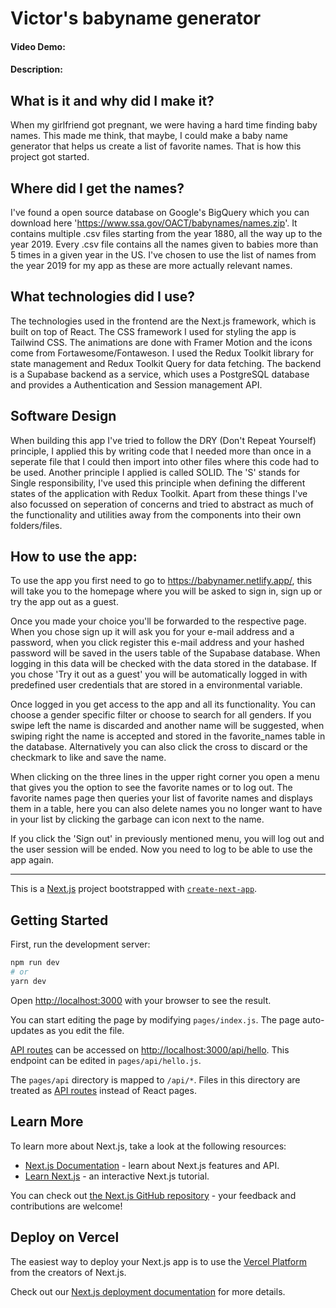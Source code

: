 # Victor's babyname generator

#### Video Demo:

#### Description:

## What is it and why did I make it?

When my girlfriend got pregnant, we were having a hard time finding baby names. This made me think, that maybe, I could make a baby name generator that helps us create a list of favorite names. That is how this project got started.

## Where did I get the names?

I've found a open source database on Google's BigQuery which you can download here 'https://www.ssa.gov/OACT/babynames/names.zip'. It contains multiple .csv files starting from the year 1880, all the way up to the year 2019. Every .csv file contains all the names given to babies more than 5 times in a given year in the US. I've chosen to use the list of names from the year 2019 for my app as these are more actually relevant names.

## What technologies did I use?

The technologies used in the frontend are the Next.js framework, which is built on top of React. The CSS framework I used for styling the app is Tailwind CSS. The animations are done with Framer Motion and the icons come from Fortawesome/Fontaweson. I used the Redux Toolkit library for state management and Redux Toolkit Query for data fetching. The backend is a Supabase backend as a service, which uses a PostgreSQL database and provides a Authentication and Session management API.

## Software Design

When building this app I've tried to follow the DRY (Don't Repeat Yourself) principle, I applied this by writing code that I needed more than once in a seperate file that I could then import into other files where this code had to be used. Another principle I applied is called SOLID. The 'S' stands for Single responsibility, I've used this principle when defining the different states of the application with Redux Toolkit. Apart from these things I've also focussed on seperation of concerns and tried to abstract as much of the functionality and utilities away from the components into their own folders/files.

## How to use the app:

To use the app you first need to go to https://babynamer.netlify.app/, this will take you to the homepage where you will be asked to sign in, sign up or try the app out as a guest.

Once you made your choice you'll be forwarded to the respective page. When you chose sign up it will ask you for your e-mail address and a password, when you click register this e-mail address and your hashed password will be saved in the users table of the Supabase database. When logging in this data will be checked with the data stored in the database. If you chose 'Try it out as a guest' you will be automatically logged in with predefined user credentials that are stored in a environmental variable.

Once logged in you get access to the app and all its functionality. You can choose a gender specific filter or choose to search for all genders. If you swipe left the name is discarded and another name will be suggested, when swiping right the name is accepted and stored in the favorite_names table in the database. Alternatively you can also click the cross to discard or the checkmark to like and save the name.

When clicking on the three lines in the upper right corner you open a menu that gives you the option to see the favorite names or to log out. The favorite names page then queries your list of favorite names and displays them in a table, here you can also delete names you no longer want to have in your list by clicking the garbage can icon next to the name.

If you click the 'Sign out' in previously mentioned menu, you will log out and the user session will be ended. Now you need to log to be able to use the app again.

---

This is a [Next.js](https://nextjs.org/) project bootstrapped with [`create-next-app`](https://github.com/vercel/next.js/tree/canary/packages/create-next-app).

## Getting Started

First, run the development server:

```bash
npm run dev
# or
yarn dev
```

Open [http://localhost:3000](http://localhost:3000) with your browser to see the result.

You can start editing the page by modifying `pages/index.js`. The page auto-updates as you edit the file.

[API routes](https://nextjs.org/docs/api-routes/introduction) can be accessed on [http://localhost:3000/api/hello](http://localhost:3000/api/hello). This endpoint can be edited in `pages/api/hello.js`.

The `pages/api` directory is mapped to `/api/*`. Files in this directory are treated as [API routes](https://nextjs.org/docs/api-routes/introduction) instead of React pages.

## Learn More

To learn more about Next.js, take a look at the following resources:

- [Next.js Documentation](https://nextjs.org/docs) - learn about Next.js features and API.
- [Learn Next.js](https://nextjs.org/learn) - an interactive Next.js tutorial.

You can check out [the Next.js GitHub repository](https://github.com/vercel/next.js/) - your feedback and contributions are welcome!

## Deploy on Vercel

The easiest way to deploy your Next.js app is to use the [Vercel Platform](https://vercel.com/new?utm_medium=default-template&filter=next.js&utm_source=create-next-app&utm_campaign=create-next-app-readme) from the creators of Next.js.

Check out our [Next.js deployment documentation](https://nextjs.org/docs/deployment) for more details.
